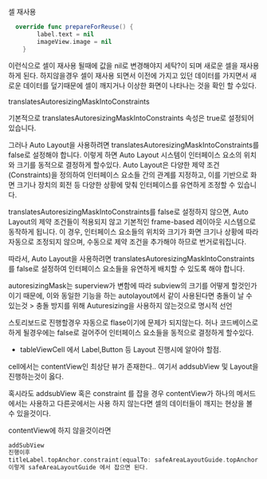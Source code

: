 셀 재사용

```swift
  override func prepareForReuse() {
        label.text = nil
        imageView.image = nil
    }
```
이런식으로 셀이 재사용 될때에 값을 nil로 변경해야지 세탁?이 되며 새로운 셀을 재사용 하게 된다.
하지않을경우 셀이 재사용 되면서 이전에 가지고 있던 데이터를 가지면서 새로운 데이터를 덮기때문에 셀이 깨지거나 이상한 화면이 나타나는 것을 확인 할 수있다.



translatesAutoresizingMaskIntoConstraints

기본적으로 translatesAutoresizingMaskIntoConstraints 속성은 true로 설정되어 있습니다.

그러나 Auto Layout을 사용하려면 translatesAutoresizingMaskIntoConstraints를 false로 설정해야 합니다. 이렇게 하면 Auto Layout 시스템이 인터페이스 요소의 위치와 크기를 동적으로 결정하게 할수있다.
Auto Layout은 다양한 제약 조건(Constraints)을 정의하여 인터페이스 요소들 간의 관계를 지정하고, 이를 기반으로 화면 크기나 장치의 회전 등 다양한 상황에 맞춰 인터페이스를 유연하게 조정할 수 있습니다.

translatesAutoresizingMaskIntoConstraints를 false로 설정하지 않으면, Auto Layout의 제약 조건들이 적용되지 않고 기본적인 frame-based 레이아웃 시스템으로 동작하게 됩니다. 이 경우, 인터페이스 요소들의 위치와 크기가 화면 크기나 상황에 따라 자동으로 조정되지 않으며, 수동으로 제약 조건을 추가해야 하므로 번거로워집니다.

따라서, Auto Layout을 사용하려면 translatesAutoresizingMaskIntoConstraints를 false로 설정하여 인터페이스 요소들을 유연하게 배치할 수 있도록 해야 합니다.

autoresizingMask는 superview가 변함에 따라 subview의 크기를 어떻게 할것인가이기 때문에, 이와 동일한 기능을 하는 autolayout에서 같이 사용된다면 충돌이 날 수 있는것 > 충돌 방지를 위해 Auturesizing을 사용하지 않는것으로 명시적 선언

스토리보드로 진행할경우 자동으로 flase이기에 문제가 되지않는다.
허나 코드베이스로 하게 될경우에는 false로 걸어주어 인터페이스 요소들을 동적으로 결정하게 할수있다.




- tableViewCell 에서 Label,Button 등 Layout 진행시에 알아야 할점.

cell에서는 contentView인 최상단 뷰가 존재한다..
여기서 addsubView 및 Layout을 진행하는것이 옳다.

혹시라도 addsubView 혹은 constraint 를 잡을 경우 contentView가 하나의 메서드에서는 사용하고 다른곳에서는 사용 하지 않는다면 셀의 데이터들이 깨지는 현상을 볼 수 있을것이다.

contentView에 하지 않을것이라면
```swift
addSubView
진행이후 
titleLabel.topAnchor.constraint(equalTo: safeAreaLayoutGuide.topAnchor 
이렇게 safeAreaLayoutGuide 에서 잡으면 된다.
```
